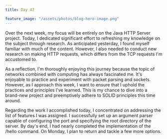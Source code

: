 ```yaml
---
title: Day 47

feature_image: "/assets/photos/blog-hero-image.png"
---
```


Over the next week, my focus will be entirely on the Java HTTP Server project. Today, I dedicated
significant effort to refreshing my knowledge on the subject through research. As anticipated yesterday,
I found myself familiar with much of the content. However, I also needed to conduct new research on
making HTTP requests, which differs from the TCP requests I'm accustomed to.

As a reflection, I'm thoroughly enjoying this journey because the topic of networks combined with
computing has always fascinated me. It's enjoyable to practice and experiment with packet parsing
and sockets. However, as I approach this week, I want to ensure that I uphold the practices and
principles I've learned. This is my chance to dive into a brand-new project and preemptively adhere
to SOLID principles this time around.

Regarding the work I accomplished today, I concentrated on addressing the list of features I was assigned.
I successfully set up an argument parser capable of configuring the port and specifying the root
directory of the server. By day's end, I had nearly completed the implementation of the /hello command.
On Monday, I plan to return and tackle a few more options.